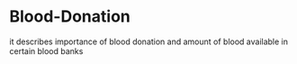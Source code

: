 # Blood-Donation
it describes importance of blood donation and amount of blood available in certain blood banks
